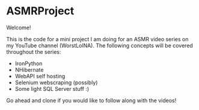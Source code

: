 # ASMRProject
Welcome! 

This is the code for a mini project I am doing for an ASMR video series on my YouTube
channel (WorstLolNA). The following concepts will be covered throughout the series:
- IronPython
- NHibernate
- WebAPI self hosting
- Selenium webscraping (possibly)
- Some light SQL Server stuff :)

Go ahead and clone if you would like to follow along with the videos! 
